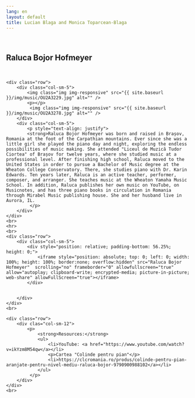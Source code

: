 ```yaml
---
lang: en
layout: default
title: Lucian Blaga and Monica Toparcean-Blaga
---
```

<br>
<div class="container">
    <h2>Raluca Bojor Hofmeyer</h2>
    <br>

    <div class="row">
        <div class="col-sm-5">
            <img class="img img-responsive" src="{{ site.baseurl }}/img/music/OU2A3229.jpg" alt="" />
            <p></p>
             <img class="img img-responsive" src="{{ site.baseurl }}/img/music/OU2A3278.jpg" alt="" />
        </div> 
        <div class="col-sm-5"> 
            <p style="text-align: justify">
            <strong>Raluca Bojor Hofmeyer was born and raised in Brașov, Romania at the foot of the Carpathian mountains. Ever since she was a little girl she played the piano day and night, exploring the endless possibilities of music making. She attended "Liceul de Muzică Tudor Ciortea" of Brașov for twelve years, where she studied music at a professional level. After finishing high school, Raluca moved to the United States in order to pursue a Bachelor of Music degree at the Wheaton College Conservatory. There, she studies piano with Dr. Karin Edwards. Ten years later, Raluca is an active teacher, performer, composer, and arranger. She teaches music at the Wheaton Yamaha Music School. In addition, Raluca publishes her own music on YouTube, on Musicnotes, and has three piano books in circulation in Romania through Mirabel Music publishing house. She and her husband live in Aurora, IL. 
             </p>
        </div>
    </div>
    <br>
    <hr>
    <br>
    <div class="row">
        <div class="col-sm-5">
            <div style="position: relative; padding-bottom: 56.25%; height: 0;">
                <iframe style="position: absolute; top: 0; left: 0; width: 100%; height: 100%; border:none; overflow:hidden" src="Raluca Bojor Hofmeyer"  scrolling="no" frameborder="0" allowfullscreen="true" allow="autoplay; clipboard-write; encrypted-media; picture-in-picture; web-share" allowFullScreen="true"></iframe>
            </div>
        
        
        </div>
    </div>
    <br>

    <div class="row">
        <div clas="col-sm-12">
            <p>
                <strong>Resources:</strong>
                <ul>
                    <li>YouTube: <a href="https://www.youtube.com/watch?v=ikYzm8M54qw</a></li>
                    <p>Cartea "Colinde pentru pian"</p>
                    <li>https://clcromania.ro/produs/colinde-pentru-pian-aranjate-pentru-nivel-mediu-raluca-bojor-9790900988102</a></li>
                </ul>
             </p>
        </div>
    </div>
    <br>   
</div>
<br>
<br>